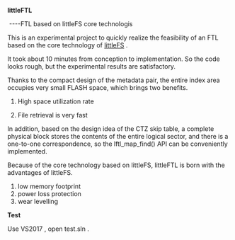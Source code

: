 **littleFTL**

​    ----FTL based on littleFS core technologis



  This is an experimental project to quickly realize the feasibility of an FTL based on the core technology of  [littleFS](https://github.com/John-Yu/littleFS) .

  It took about 10 minutes from conception to implementation. So the code looks rough, but the experimental results are satisfactory.

  Thanks to the compact design of the metadata pair, the entire index area occupies very small FLASH space, which brings two benefits.

1. High space utilization rate

2. File retrieval is very fast

  In addition, based on the design idea of the CTZ skip table, a complete physical block stores the contents of the entire logical sector, and there is a one-to-one correspondence, so the lftl_map_find() API can be conveniently implemented.

Because of the core technology based on littleFS, littleFTL is born with the advantages of littleFS.

1. low memory footprint
2. power loss protection
3. wear levelling

**Test**

 Use VS2017 , open test.sln .
